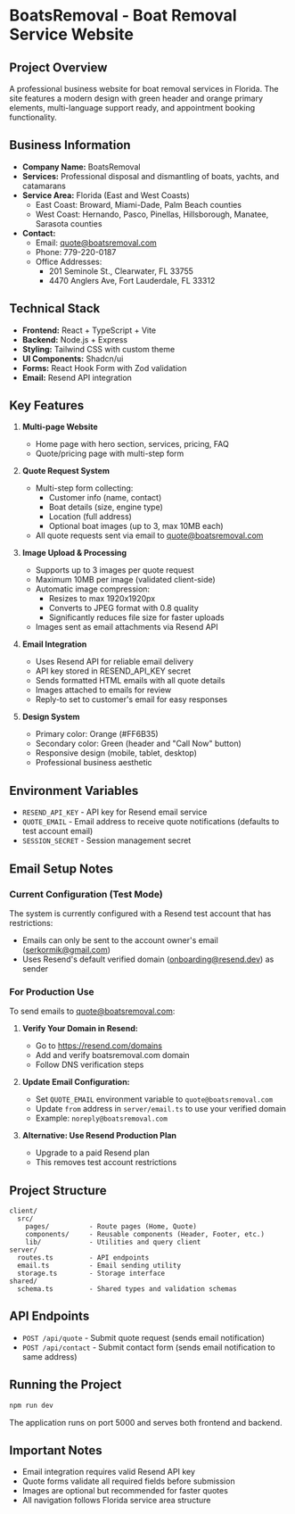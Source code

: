 # BoatsRemoval - Boat Removal Service Website

## Project Overview
A professional business website for boat removal services in Florida. The site features a modern design with green header and orange primary elements, multi-language support ready, and appointment booking functionality.

## Business Information
- **Company Name:** BoatsRemoval
- **Services:** Professional disposal and dismantling of boats, yachts, and catamarans
- **Service Area:** Florida (East and West Coasts)
  - East Coast: Broward, Miami-Dade, Palm Beach counties
  - West Coast: Hernando, Pasco, Pinellas, Hillsborough, Manatee, Sarasota counties
- **Contact:**
  - Email: quote@boatsremoval.com
  - Phone: 779-220-0187
  - Office Addresses:
    - 201 Seminole St., Clearwater, FL 33755
    - 4470 Anglers Ave, Fort Lauderdale, FL 33312

## Technical Stack
- **Frontend:** React + TypeScript + Vite
- **Backend:** Node.js + Express
- **Styling:** Tailwind CSS with custom theme
- **UI Components:** Shadcn/ui
- **Forms:** React Hook Form with Zod validation
- **Email:** Resend API integration

## Key Features
1. **Multi-page Website**
   - Home page with hero section, services, pricing, FAQ
   - Quote/pricing page with multi-step form
   
2. **Quote Request System**
   - Multi-step form collecting:
     - Customer info (name, contact)
     - Boat details (size, engine type)
     - Location (full address)
     - Optional boat images (up to 3, max 10MB each)
   - All quote requests sent via email to quote@boatsremoval.com
   
3. **Image Upload & Processing**
   - Supports up to 3 images per quote request
   - Maximum 10MB per image (validated client-side)
   - Automatic image compression:
     - Resizes to max 1920x1920px
     - Converts to JPEG format with 0.8 quality
     - Significantly reduces file size for faster uploads
   - Images sent as email attachments via Resend API
   
4. **Email Integration**
   - Uses Resend API for reliable email delivery
   - API key stored in RESEND_API_KEY secret
   - Sends formatted HTML emails with all quote details
   - Images attached to emails for review
   - Reply-to set to customer's email for easy responses

5. **Design System**
   - Primary color: Orange (#FF6B35)
   - Secondary color: Green (header and "Call Now" button)
   - Responsive design (mobile, tablet, desktop)
   - Professional business aesthetic

## Environment Variables
- `RESEND_API_KEY` - API key for Resend email service
- `QUOTE_EMAIL` - Email address to receive quote notifications (defaults to test account email)
- `SESSION_SECRET` - Session management secret

## Email Setup Notes

### Current Configuration (Test Mode)
The system is currently configured with a Resend test account that has restrictions:
- Emails can only be sent to the account owner's email (serkormik@gmail.com)
- Uses Resend's default verified domain (onboarding@resend.dev) as sender

### For Production Use
To send emails to quote@boatsremoval.com:

1. **Verify Your Domain in Resend:**
   - Go to https://resend.com/domains
   - Add and verify boatsremoval.com domain
   - Follow DNS verification steps

2. **Update Email Configuration:**
   - Set `QUOTE_EMAIL` environment variable to `quote@boatsremoval.com`
   - Update `from` address in `server/email.ts` to use your verified domain
   - Example: `noreply@boatsremoval.com`

3. **Alternative: Use Resend Production Plan**
   - Upgrade to a paid Resend plan
   - This removes test account restrictions

## Project Structure
```
client/
  src/
    pages/          - Route pages (Home, Quote)
    components/     - Reusable components (Header, Footer, etc.)
    lib/            - Utilities and query client
server/
  routes.ts         - API endpoints
  email.ts          - Email sending utility
  storage.ts        - Storage interface
shared/
  schema.ts         - Shared types and validation schemas
```

## API Endpoints
- `POST /api/quote` - Submit quote request (sends email notification)
- `POST /api/contact` - Submit contact form (sends email notification to same address)

## Running the Project
```bash
npm run dev
```
The application runs on port 5000 and serves both frontend and backend.

## Important Notes
- Email integration requires valid Resend API key
- Quote forms validate all required fields before submission
- Images are optional but recommended for faster quotes
- All navigation follows Florida service area structure
